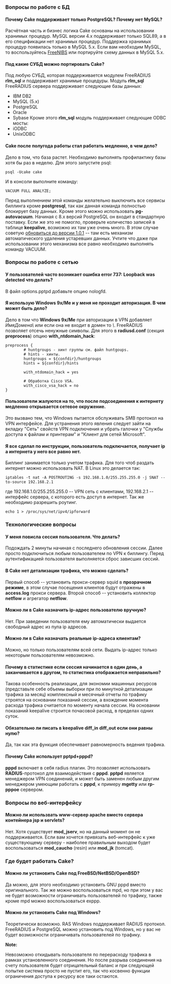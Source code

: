 ### Вопросы по работе с БД ###

#### Почему Cake поддерживает только PostgreSQL? Почему нет MySQL? ####
Расчётная часть и бизнес логика Cake основаны на использовании хранимых процедур. MySQL версии 4.x поддерживает только SQL89, а в его спецификации нет хранимых процедур.
Поддержка хранимых процедур появилась только в MySQL 5.x. Если вам необходим MySQL, то воспользуйтесь [FreeNIBS](http://nibs.net.ua/) или портируйте схему данных в MySQL 5.x.

#### Под какие СУБД можно портировать Cake? ####
Под любую СУБД, которая поддерживается модулем FreeRADIUS **rlm\_sql** и поддерживает хранимые процедуры.
Модуль **rlm\_sql** FreeRADIUS сервера поддерживает следующие базы данных:
  * IBM DB2
  * MySQL (5.х)
  * PostgreSQL
  * Oracle
  * Sybase
Кроме этого **rlm\_sql** модуль поддерживает следующие ODBC мосты:
  * iODBC
  * UnixODBC

#### Cake после полугода работы стал работать медленно, в чем дело? ####
Дело в том, что база растет. Необходимо выполнять профилактику базы хотя бы раз в неделю. Для этого запустите psql:
```
psql -Ucake cake
```
И в консоли выполните команду:
```
VACUUM FULL ANALYZE;
```

Перед выполнением этой команды желательно выключить все сервисы биллинга кроме **postgresql**, так как данная команда полностью блокирует базу данных. Кроме этого можно использовать **pg-autovacuum**. Начиная с 8.x версий PostgreSQL он входит в стандартную поставку. Если же это не помогло, проверьте количество записей в таблице **keepalive**, возможно их там уже очень много. В этом случае советую [обновиться до версии 1.0.1](CakeUpgradeGuide.md) -- там есть механизм автоматического удаления устаревших данных. Учтите что даже при использовании этого механизма все равно необходимо выполнять команду VACUUM.

### Вопросы по работе с сетью ###

#### У пользователей часто возникает ошибка error 737: Loopback was detected что делать? ####
В файл options.pptpd добавьте опцию nologfd.

#### Я использую Windows 9x/Me и у меня не проходит авторизация. В чем может быть дело? ####
Дело в том что **Windows 9x/Me** при авторизации в VPN добавляет _ИмяДомена\\_ или если она не входит в домен то _\\_.
FreeRADIUS позволяет отсечь ненужные символы. Для этого в **radiusd.conf** (секция **preprocess**) опцию **with\_ntdomain\_hack**:
```
preprocess {
        # huntgroups - хинт группы см. файл huntgoups.
        # hints - хинты.
        huntgroups = ${confdir}/huntgroups
        hints = ${confdir}/hints

        with_ntdomain_hack = yes

        # Обработка Cisco VSA.
        with_cisco_vsa_hack = no
}
```

#### Пользователи жалуются на то, что после подсоединения к интернету медленно открывается сетевое окружение. ####
Это вызвано тем, что Windows пытается обслуживать SMB протокол на VPN интерфейсе. Для устранения этого явления следует зайти на вкладку "Сеть" свойств VPN подключения и убрать галочки у "Cлужбы доступа к файлам и принтерам" и "Клиент для сетей Microsoft".

#### Я все сделал по инструкции, пользователь подключается, получает ip а интернета у него все равно нет. ####
Биллинг занимается только учетом трафика. Для того чтоб раздать интернет можно использовать NAT. В Linux это делается так:
```
iptables -t nat -A POSTROUTING -s 192.168.1.0/255.255.255.0 -j SNAT -- to-source 192.168.2.1
```
где 192.168.1.0/255.255.255.0 -- VPN сеть с клиентами, 192.168.2.1 -- интерфейс сервера, с которого есть доступ в интернет.
Так же необходимо разрешить роутинг.
```
echo 1 > /proc/sys/net/ipv4/ipforward
```

### Технологические вопросы ###

#### У меня повисла сессия пользователя. Что делать? ####
Подождать 2 минуты начиная с последнего обновления сессии. Далее просто подключиться любым пользователем по VPN к биллингу. Перед аутентификацией пользователя выполняется сброс зависших сессий.

#### В Cake нет детализации трафика, что можно сделать? ####
Первый способ -- установить прокси-сервер squid в **прозрачном режиме**, в этом случае посещения клиентов будут отражены в **access.log** прокси сервера.
Второй способ -- установить коллектор **netflow** и агрегатор **netflow**.

#### Можно ли в Cake назначить ip-адрес пользователю вручную? ####
Нет. При заведении пользователя ему автоматически выдается свободный адрес из пула ip адресов.

#### Можно ли в Cake назначать реальные ip-адреса клиентам? ####
Можно, но только пользователям всей сети. Выдать ip-адрес только некоторым пользователям невозможно.

#### Почему в статистике если сессия начинается в один день, а заканчивается в другом, то статистика отображается неправильно? ####
Такова особенность реализации, для экономии машинных ресурсов (представьте себе объемы выборки при по минутной детализации трафика за месяц) комплексный и месячный отчеты по трафику строятся на основании показаний сессии, а вхождение момента расхода трафика считается по моменту начала сессии. На основании показаний keepalive строится почасовой расход, в пределах одних суток.

#### Обязательно ли писать в keepalive diff\_in diff\_out если они равны нулю? ####
Да, так как эта функция обеспечивает равномерность ведения трафика.

#### Почему Cake использует pptpd+pppd? ####
**pppd** включает в себя radius плагин. Это позволяет использовать **RADIUS**-протокол для взаимодействия с **pppd**. **pptpd** является менеджером VPN соединений, и может быть заменен любым другим менеджером умеющим работать с **pppd**, к примеру **mgetty** или **rp-pppoe** сервером.

### Вопросы по веб-интерфейсу ###
#### Можно ли использвать www-сервер apache вместо сервера контейнера jsp и servlets? ####
Нет. Хотя существует **mod\_jserv**, но на данный момент он не поддерживается. Если вам хочется привязать веб-интерфейс к уже существующему серверу - наиболее правильным выходом будет воспользоваться **mod\_caucho** (resin) или **mod\_jk** (tomcat).

### Где будет работать Cake? ###
#### Можно ли установить Cake под FreeBSD/NetBSD/OpenBSD? ####
Да можно, для этого необходимо установить GNU pppd вместо оригинального. Так же можно воспользоваться mpd, но при этом у вас не будет возможности ограничивать пользователей по трафику, также кроме mpd можно воспользоваться exppp.

#### Можно ли установить Cake под Windows? ####
Теоретически возможно. RAS Windows поддерживает RADIUS протокол. FreeRADIUS и PostgreSQL можно установить под Windows, но у вас не будет возможности ограничивать пользователей по трафику.


**Note:**

Невозможно откидывать пользователя по перерасходу трафика в рамках установленного соединения. Но после разрыва соединения на счету пользователя будет отрицательный баланс и при следующей попытке система просто не пустит его, так что косвенно функции ограничения доступа к ресурсу все таки остаются.

